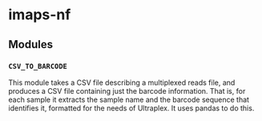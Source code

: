 # imaps-nf

## Modules

### `CSV_TO_BARCODE`

This module takes a CSV file describing a multiplexed reads file, and produces a
CSV file containing just the barcode information. That is, for each sample it
extracts the sample name and the barcode sequence that identifies it, formatted
for the needs of Ultraplex. It uses pandas to do this.
